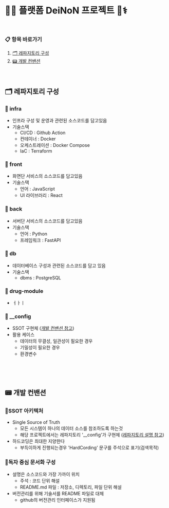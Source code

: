 # 🤖🧠 플랫폼 DeiNoN 프로젝트 🧬⚕️
<br>

### 📋 항목 바로가기
1. [🗂 레파지토리 구성](#-레파지토리-구성)
2. [📟 개발 컨밴션](#-개발-컨밴션)
<br><br><br>


## 🗂 레파지토리 구성
### 🔸 infra
- 인프라 구성 및 운영과 관련된 소스코드를 담고있음
- 기술스택
    - CI/CD : Github Action 
    - 컨테이너 : Docker
    - 오케스트레이션 : Docker Compose
    - IaC : Terraform

### 🔸 front
- 화면단 서비스의 소스코드를 담고있음
- 기술스택
    - 언어 : JavaScript
    - UI 라이브러리 : React

### 🔸 back 
- 서버단 서비스의 소스코드를 담고있음
- 기술스택
    - 언어 : Python
    - 프레임워크 : FastAPI

### 🔸 db
- 데이터베이스 구성과 관련된 소스코드를 담고 있음
- 기술스택
  - dbms : PostgreSQL

### 🔸 drug-module
- ㅓㅏㅣ
### 🔸 __config
- SSOT 구현체 ([개발 컨밴션 참고](#ssot-아키텍처))
- 활용 케이스
    - 데이터의 무결성, 일관성이 필요한 경우
    - 기밀성이 필요한 경우
    - 환경변수

<br><br><br>
## 📟 개발 컨밴션
### 🔹SSOT 아키텍처
- Single Source of Truth
    - 모든 시스템이 하나의 데이터 소스를 참조하도록 하는것
    - 해당 프로젝트에서는 레파지토리 '__config'가 구현체 ([레파지토리 설명 참고](#-__config))
- 하드코딩은 최대한 지양한다
    - 부득이하게 진행되는경우 'HardCording' 문구를 주석으로 표기(검색목적)

### 🔹독자 중심 문서화 구성
- 설명은 소스코드와 가장 가까이 위치
    - 주석 : 코드 단위 해설
    - README.md 파일 : 저장소, 디렉토리, 파일 단위 해설
- 버전관리를 위해 기술서를 README 파일로 대체
    - github의 버전관리 인터페이스가 지원됨


<br><br>